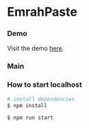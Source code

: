 # EmrahPaste

### Demo

Visit the demo [here](https://emrahpaste.tk/).

### Main

### How to start localhost

```bash
# install dependencies
$ npm install

$ npm run start
```
